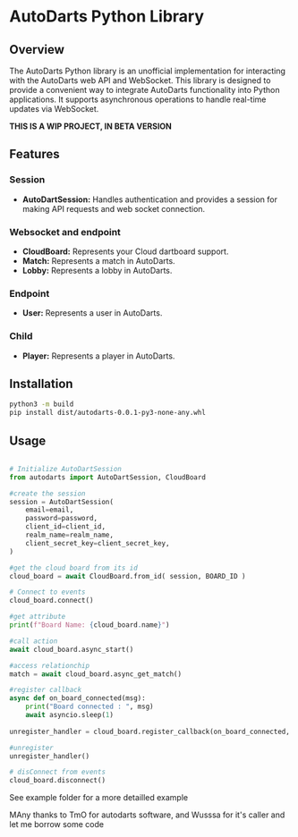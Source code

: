 # AutoDarts Python Library

## Overview

The AutoDarts Python library is an unofficial implementation for interacting with the AutoDarts web API and WebSocket. This library is designed to provide a convenient way to integrate AutoDarts functionality into Python applications. It supports asynchronous operations to handle real-time updates via WebSocket.


**THIS IS A WIP PROJECT, IN BETA VERSION**

## Features

### Session
- **AutoDartSession:** Handles authentication and provides a session for making API requests and web socket connection.

### Websocket and endpoint
- **CloudBoard:** Represents your Cloud dartboard support.
- **Match:** Represents a match in AutoDarts.
- **Lobby:** Represents a lobby in AutoDarts.

### Endpoint
- **User:** Represents a user in AutoDarts.

### Child
- **Player:** Represents a player in AutoDarts.


## Installation

```bash
python3 -m build
pip install dist/autodarts-0.0.1-py3-none-any.whl
```

## Usage


```python

# Initialize AutoDartSession
from autodarts import AutoDartSession, CloudBoard

#create the session
session = AutoDartSession(
    email=email,
    password=password,
    client_id=client_id,
    realm_name=realm_name,
    client_secret_key=client_secret_key,
)

#get the cloud board from its id
cloud_board = await CloudBoard.from_id( session, BOARD_ID )

# Connect to events 
cloud_board.connect() 

#get attribute
print(f"Board Name: {cloud_board.name}")

#call action
await cloud_board.async_start()

#access relationchip
match = await cloud_board.async_get_match()

#register callback
async def on_board_connected(msg):
    print("Board connected : ", msg)
    await asyncio.sleep(1)
       
unregister_handler = cloud_board.register_callback(on_board_connected, "Connected")

#unregister
unregister_handler()

# disConnect from events 
cloud_board.disconnect()

```
See example folder for a more detailled example



MAny thanks to TmO for autodarts software, and Wusssa for it's caller and let me borrow some code

